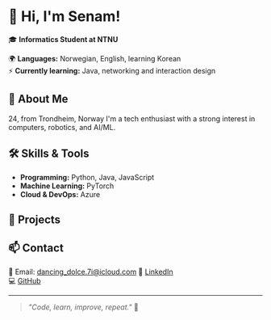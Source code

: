 <!---
Sp1noffs/Sp1noffs is a ✨ special ✨ repository because its `README.md` (this file) appears on your GitHub profile.
You can click the Preview link to take a look at your changes.
--->

# 👋 Hi, I'm Senam!

🎓 **Informatics Student at NTNU**  
<!-- 💻 **Machine learning and robotics** -->
🌍 **Languages:** Norwegian, English, learning Korean  
⚡ **Currently learning:** Java, networking and interaction design  

## 🚀 About Me  
24, from Trondheim, Norway
I'm a tech enthusiast with a strong interest in computers, robotics, and AI/ML.   

## 🛠️ Skills & Tools  
- **Programming:** Python, Java, JavaScript  
- **Machine Learning:** PyTorch  
- **Cloud & DevOps:** Azure  

## 📌 Projects  
<!--🔹 [Project Name](GitHub Repo Link) – Short description of what it does  
🔹 [Another Project](GitHub Repo Link) – Another interesting project  -->

## 📫 Contact  
📧 Email: dancing_dolce.7i@icloud.com
💼 [LinkedIn](www.linkedin.com/in/senam-julian-yao-asmussen-9b629823a)  
💻 [GitHub](https://github.com/SenamAsmussen)  

---

> _"Code, learn, improve, repeat."_ 🚀  
